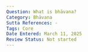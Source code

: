 ```yaml
---
Question: What is bhāvana?
Category: Bhāvana
Sutta References: -
Tags: Core
Date Entered: March 11, 2025
Review Status: Not started
---
```

